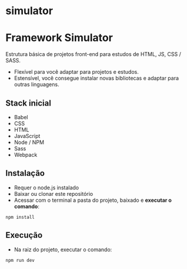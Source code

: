 # simulator
# Framework Simulator
Estrutura básica de projetos front-end para estudos de HTML, JS, CSS / SASS. 

- Flexível para você adaptar para projetos e estudos.
- Estensível, você consegue instalar novas bibliotecas e adaptar para outras linguagens.  

## Stack inicial
- Babel
- CSS
- HTML
- JavaScript
- Node / NPM
- Sass
- Webpack

## Instalação
- Requer o node.js instalado
- Baixar ou clonar este repositório
- Acessar com o terminal a pasta do projeto, baixado e **executar o comando**:
```
npm install 
```
## Execução
- Na raiz do projeto, executar o comando:
```
npm run dev
```
